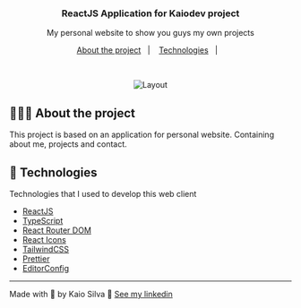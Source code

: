 
<h3 align="center">
  ReactJS Application for Kaiodev project
</h3>

<p align="center">My personal website to show you guys my own projects</p>

<p align="center">
  <a href="#%EF%B8%8F-about-the-project">About the project</a>&nbsp;&nbsp;&nbsp;|&nbsp;&nbsp;&nbsp;
  <a href="#-technologies">Technologies</a>&nbsp;&nbsp;&nbsp;|&nbsp;&nbsp;&nbsp;
</p>

</br>

<p align="center">
  <!-- <img alt="Layout" src="https://res.cloudinary.com/eliasgcf/image/upload/v1588811213/GoBarber/Kapture_2020-05-06_at_21.25.26_tijnl5.gif"> -->

  <img alt="Layout" src="https://res.cloudinary.com/kaioosilva/image/upload/v1612266355/Screen_Recording_2021-02-02_at_11.39.36_e59bqs.gif">
  
</p>

## 💇🏻‍♂️ About the project

This project is based on an application for personal website. Containing about me, projects and contact.

## 🚀 Technologies

Technologies that I used to develop this web client

- [ReactJS](https://reactjs.org/)
- [TypeScript](https://www.typescriptlang.org/)
- [React Router DOM](https://reacttraining.com/react-router/)
- [React Icons](https://react-icons.netlify.com/#/)
- [TailwindCSS](https://tailwindcss.com/)
- [Prettier](https://prettier.io/)
- [EditorConfig](https://editorconfig.org/)

---

Made with 💜 by Kaio Silva 👋 [See my linkedin](https://www.linkedin.com/in/kaio-oliveira-silva-54275b57/)
